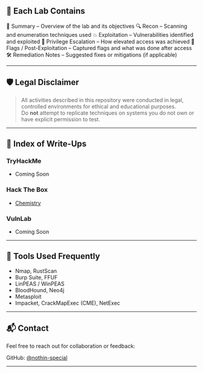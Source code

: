 ## 📂 Each Lab Contains
📝 Summary – Overview of the lab and its objectives
🔍 Recon – Scanning and enumeration techniques used
💥 Exploitation – Vulnerabilities identified and exploited
🚀 Privilege Escalation – How elevated access was achieved
🏁 Flags / Post-Exploitation – Captured flags and what was done after access
🛠️ Remediation Notes – Suggested fixes or mitigations (if applicable)

---

## 🛡️ Legal Disclaimer

> All activities described in this repository were conducted in legal, controlled environments for ethical and educational purposes.  
> Do **not** attempt to replicate techniques on systems you do not own or have explicit permission to test.

---

## 📌 Index of Write-Ups

### TryHackMe
- Coming Soon

### Hack The Box
- [Chemistry](HackTheBox/Chemistry.md)

### VulnLab
- Coming Soon

---

## 🚀 Tools Used Frequently

- Nmap, RustScan
- Burp Suite, FFUF
- LinPEAS / WinPEAS
- BloodHound, Neo4j
- Metasploit
- Impacket, CrackMapExec (CME), NetExec

---

## 📬 Contact

Feel free to reach out for collaboration or feedback:

GitHub: [@nothin-special](github.com/nothin-special)

---

